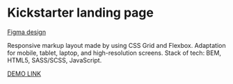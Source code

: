 # Kickstarter landing page

[Figma design](https://www.figma.com/file/5jdcVOv7NiA0l0HGfqEyHC/%E2%84%9611-(kickstarter)-(Copy)?node-id=0%3A1)

Responsive markup layout made by using CSS Grid and Flexbox. Adaptation for mobile, tablet, laptop, and high-resolution screens. Stack of tech: BEM, HTML5, SASS/SCSS, JavaScript.

[DEMO LINK](https://kerpichonka.github.io/Kickstarter-landing/)
